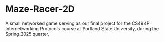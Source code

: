 # Maze-Racer-2D
A small networked game serving as our final project for the CS494P Internetworking Protocols course at Portland State University, during the Spring 2025 quarter.
